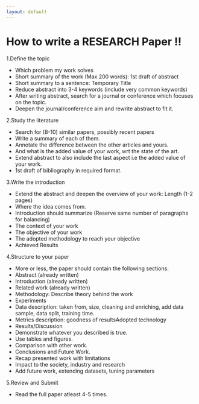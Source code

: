 ```yaml
---
layout: default
---
```

# How to write a RESEARCH Paper !!
1.Define the topic
- Which problem my work solves
- Short summary of the work (Max 200 words): 1st draft of abstract
- Short summary to a sentence: Temporary Title
- Reduce abstract into 3-4 keywords (include very common keywords)
- After writing abstract, search for a journal or conference which focuses on the topic.
- Deepen the journal/conference aim and rewrite abstract to fit it.

2.Study the literature
- Search for (8-10) similar papers, possibly recent papers
- Write a summary of each of them.
- Annotate the difference between the other articles and yours.
- And what is the added value of your work, wrt the state of the art.
- Extend abstract to also include the last aspect i.e the added value of your work.
- 1st draft of bibliography in required format.

3.Write the introduction
- Extend the abstract and deepen the overview of your work: Length (1-2 pages)
- Where the idea comes from.
- Introduction should summarize (Reserve same number of paragraphs for balancing)
- The context of your work
- The objective of your work
- The adopted methodology to reach your objective
- Achieved Results

4.Structure to your paper
- More or less, the paper should contain the following sections:
- Abstract (already written)
- Introduction (already written)
- Related work (already written)
- Methodology: Describe theory behind the work
- Experiments
- Data description: taken from, size, cleaning and enriching, add data sample, data split, training time.
- Metrics description: goodness of resultsAdopted technology
- Results/Discussion
- Demonstrate whatever you described is true.
- Use tables and figures.
- Comparison with other work.
- Conclusions and Future Work.
- Recap presented work with limitations
- Impact to the society, industry and research
- Add future work, extending datasets, tuning parameters

5.Review and Submit
- Read the full paper atleast 4-5 times.

